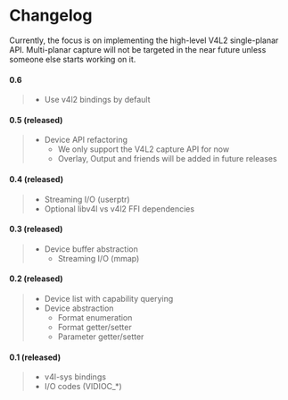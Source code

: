 # Changelog

Currently, the focus is on implementing the high-level V4L2 single-planar API.
Multi-planar capture will not be targeted in the near future unless someone else starts working on it.



#### 0.6

> * Use v4l2 bindings by default

#### 0.5 (released)

> * Device API refactoring
>   * We only support the V4L2 capture API for now
>   * Overlay, Output and friends will be added in future releases

#### 0.4 (released)

> * Streaming I/O (userptr)
> * Optional libv4l vs v4l2 FFI dependencies

#### 0.3 (released)
> * Device buffer abstraction
>   * Streaming I/O (mmap)

#### 0.2 (released)
> * Device list with capability querying
> * Device abstraction
>   * Format enumeration
>   * Format getter/setter
>   * Parameter getter/setter

#### 0.1 (released)
> * v4l-sys bindings
> * I/O codes (VIDIOC_*)

